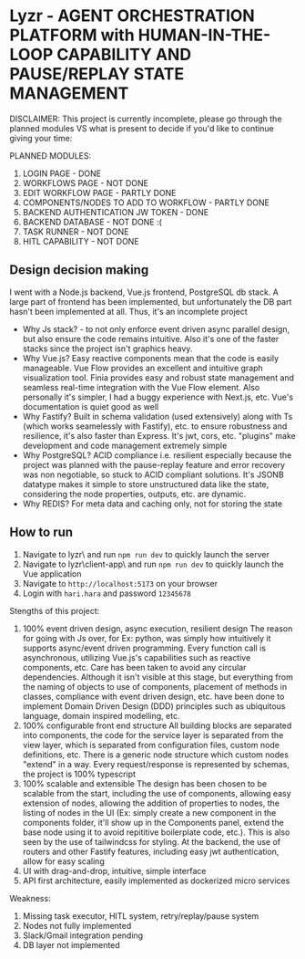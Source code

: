 # Lyzr - AGENT ORCHESTRATION PLATFORM with HUMAN-IN-THE-LOOP CAPABILITY AND PAUSE/REPLAY STATE MANAGEMENT

DISCLAIMER: This project is currently incomplete, please go through the planned modules VS what is present to decide if you'd like to continue giving your time:


PLANNED MODULES:
1. LOGIN PAGE - DONE
2. WORKFLOWS PAGE - NOT DONE
3. EDIT WORKFLOW PAGE - PARTLY DONE
4. COMPONENTS/NODES TO ADD TO WORKFLOW - PARTLY DONE
5. BACKEND AUTHENTICATION JW TOKEN - DONE
6. BACKEND DATABASE - NOT DONE :(
7. TASK RUNNER - NOT DONE
8. HITL CAPABILITY - NOT DONE

## Design decision making

I went with a Node.js backend, Vue.js frontend, PostgreSQL db stack. A large part of frontend has been implemented, but unfortunately the DB part hasn't been implemented at all. Thus, it's an incomplete project

- Why Js stack? - to not only enforce event driven async parallel design, but also ensure the code remains intuitive. Also it's one of the faster stacks since the project isn't graphics heavy.
- Why Vue.js? Easy reactive components mean that the code is easily manageable. Vue Flow provides an excellent and intuitive graph visualization tool. Finia provides easy and robust state management and seamless real-time integration with the Vue Flow element. Also personally it's simpler, I had a buggy experience with Next.js, etc. Vue's documentation is quiet good as well
- Why Fastify? Built in schema validation (used extensively) along with Ts (which works seamelessly with Fastify), etc. to ensure robustness and resilience, it's also faster than Express. It's jwt, cors, etc. "plugins" make development and code management extremely simple
- Why PostgreSQL? ACID compliance i.e. resilient especially because the project was planned with the pause-replay feature and error recovery was non negotiable, so stuck to ACID compliant solutions. It's JSONB datatype makes it simple to store unstructured data like the state, considering the node properties, outputs, etc. are dynamic.
- Why REDIS? For meta data and caching only, not for storing the state


## How to run

1. Navigate to lyzr\ and run `npm run dev` to quickly launch the server
2. Navigate to lyzr\client-app\ and run `npm run dev` to quickly launch the Vue application
3. Navigate to `http://localhost:5173` on your browser
4. Login with `hari.hara` and password `12345678`

Stengths of this project:
1. 100% event driven design, async execution, resilient design
     The reason for going with Js over, for Ex: python, was simply how intuitively it supports async/event driven programming. Every function call is asynchronous, utilizing Vue.js's capabilities such as reactive components, etc. Care has been taken to avoid any circular dependencies. Although it isn't visible at this stage, but everything from the naming of objects to use of components, placement of methods in classes, compliance with event driven design, etc. have been done to implement Domain Driven Design (DDD) principles such as ubiquitous language, domain inspired modelling, etc.
2. 100% configurable front end structure
     All building blocks are separated into components, the code for the service layer is separated from the view layer, which is separated from configuration files, custom node definitions, etc. There is a generic node structure which custom nodes "extend" in a way. Every request/response is represented by schemas, the project is 100% typescript
3. 100% scalable and extensible
     The design has been chosen to be scalable from the start, including the use of components, allowing easy extension of nodes, allowing the addition of properties to nodes, the listing of nodes in the UI (Ex: simply create a new component in the components folder, it'll show up in the Components panel, extend the base node using it to avoid repititive boilerplate code, etc.). This is also seen by the use of tailwindcss for styling. At the backend, the use of routers and other Fastify features, including easy jwt authentication, allow for easy scaling
4. UI with drag-and-drop, intuitive, simple interface
5. API first architecture, easily implemented as dockerized micro services

Weakness:
1. Missing task executor, HITL system, retry/replay/pause system
2. Nodes not fully implemented
3. Slack/Gmail integration pending
4. DB layer not implemented


